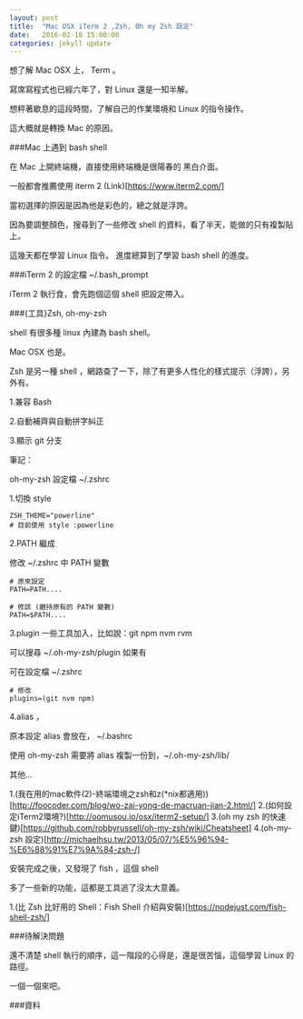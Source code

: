 ```yaml
---
layout: post
title:  "Mac OSX iTerm 2 ,Zsh, Oh my Zsh 設定"
date:   2016-02-18 15:00:00
categories: jekyll update
---
```


想了解 Mac OSX 上， Term 。

寫席寫程式也已經六年了，對 Linux 還是一知半解。

想秤著歇息的這段時間，了解自己的作業環境和 Linux 的指令操作。

這大概就是轉換 Mac 的原因。



###Mac 上遇到 bash shell


在 Mac 上開終端機，直接使用終端機是很陽春的 黑白介面。

一般都會推薦使用 iterm 2 (Link)[https://www.iterm2.com/]

當初選擇的原因是因為他是彩色的，總之就是浮誇。

因為要調整顏色，搜尋到了一些修改 shell 的資料，看了半天，能做的只有複製貼上。

這幾天都在學習 Linux 指令。 進度總算到了學習 bash shell 的進度。

###iTerm 2 的設定檔 ~/.bash_prompt

iTerm 2 執行食，會先跑個這個 shell 把設定帶入。


###{工具}Zsh, oh-my-zsh

shell 有很多種 linux 內建為 bash shell。

Mac OSX 也是。

Zsh 是另一種 shell ，網路查了一下，除了有更多人性化的樣式提示（浮誇），另外有。

1.兼容 Bash

2.自動補齊與自動拼字糾正

3.顯示 git 分支


筆記：

oh-my-zsh 設定檔 ~/.zshrc

1.切換 style

```
ZSH_THEME="powerline"
# 目前使用 style :powerline
```

2.PATH 繼成

修改 ~/.zshrc 中 PATH 變數

```
# 原來設定
PATH=PATH....
```

```
# 修該 (繼持原有的 PATH 變數)
PATH=$PATH....
```

3.plugin 一些工具加入，比如說：git npm nvm rvm

可以搜尋 ~/.oh-my-zsh/plugin 如果有

可在設定檔 ~/.zshrc

```
# 修改
plugins=(git nvm npm)
```

4.alias ，

原本設定 alias 會放在， ~/.bashrc 

使用 oh-my-zsh 需要將 alias 複製一份到，~/.oh-my-zsh/lib/





其他...

1.(我在用的mac軟件(2)-終端環境之zsh和z(*nix都適用))[http://foocoder.com/blog/wo-zai-yong-de-macruan-jian-2.html/]
2.(如何設定iTerm2環境?)[http://oomusou.io/osx/iterm2-setup/]
3.(oh my zsh 的快速鍵)[https://github.com/robbyrussell/oh-my-zsh/wiki/Cheatsheet]
4.(oh-my-zsh 設定)[http://michaelhsu.tw/2013/05/07/%E5%96%94-%E6%88%91%E7%9A%84-zsh-/]

安裝完成之後，又發現了 fish ，這個 shell

多了一些新的功能，這都是工具追了沒太大意義。

1.(比 Zsh 比好用的 Shell：Fish Shell 介紹與安裝)[https://nodejust.com/fish-shell-zsh/]


###待解決問題


還不清楚 shell 執行的順序，這一階段的心得是，還是很苦惱，這個學習 Linux 的路徑。

一個一個來吧。

###資料
